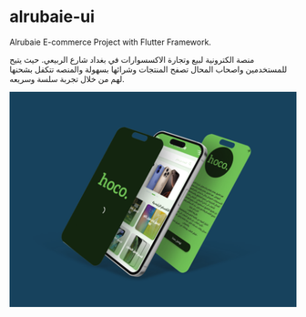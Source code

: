 # alrubaie-ui
Alrubaie E-commerce Project with Flutter Framework.

منصة الكترونية لبيع وتجارة الاكسسوارات في بغداد شارع الربيعي. حيث يتيح للمستخدمين واصحاب المحال تصفح المنتجات وشرائها بسهولة والمنصه تتكفل بشحنها لهم من خلال تجربة سلسة وسريعه.

<a href="./img_screen.png">
  <img src="./img_screen.png" alt="hoco alrubaie" width="600" />
</a>
